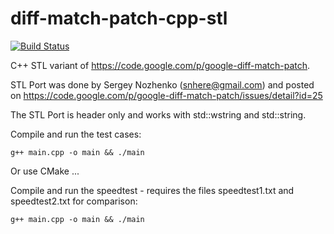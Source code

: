 diff-match-patch-cpp-stl
========================

[![Build Status](https://travis-ci.org/unius1004/test.png)](https://travis-ci.org/unius1004/test)

C++ STL variant of https://code.google.com/p/google-diff-match-patch.

STL Port was done by Sergey Nozhenko (snhere@gmail.com) and posted on
https://code.google.com/p/google-diff-match-patch/issues/detail?id=25

The STL Port is header only and works with std::wstring and std::string.

Compile and run the test cases:

    g++ main.cpp -o main && ./main

Or use CMake ...

Compile and run the speedtest - requires the files speedtest1.txt and speedtest2.txt for comparison:

    g++ main.cpp -o main && ./main

